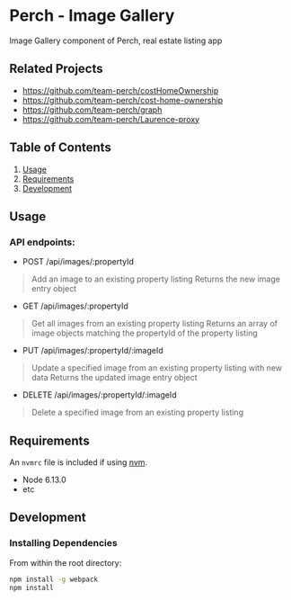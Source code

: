 # Perch - Image Gallery

Image Gallery component of Perch, real estate listing app

## Related Projects

  - https://github.com/team-perch/costHomeOwnership
  - https://github.com/team-perch/cost-home-ownership
  - https://github.com/team-perch/graph
  - https://github.com/team-perch/Laurence-proxy

## Table of Contents

1. [Usage](#Usage)
1. [Requirements](#requirements)
1. [Development](#development)

## Usage

### API endpoints:

- POST /api/images/:propertyId

> Add an image to an existing property listing
> Returns the new image entry object

- GET /api/images/:propertyId

> Get all images from an existing property listing
> Returns an array of image objects matching the propertyId of the property listing

- PUT /api/images/:propertyId/:imageId

> Update a specified image from an existing property listing with new data
> Returns the updated image entry object

- DELETE /api/images/:propertyId/:imageId

> Delete a specified image from an existing property listing


## Requirements

An `nvmrc` file is included if using [nvm](https://github.com/creationix/nvm).

- Node 6.13.0
- etc

## Development

### Installing Dependencies

From within the root directory:

```sh
npm install -g webpack
npm install
```


